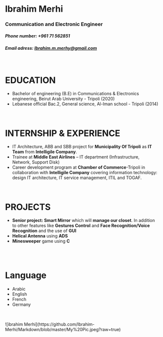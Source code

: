 # Ibrahim Merhi
### Communication and Electronic Engineer
##### Phone number: +961 71 562851
##### Email adress: Ibrahim.m.merhy@gmail.com
<br />


# EDUCATION
- Bachelor of engineering (B.E) in Communications & Electronics engineering, Beirut Arab University - Tripoli (2020)
- Lebanese official Bac.2, General science, Al-Iman school - Tripoli (2014)

<br />

# INTERNSHIP & EXPERIENCE
- IT Architecture, ABB and SBB project for **Municipality Of Tripoli** as **IT Team** from **Intelligile Company**.
- Trainee at **Middle East Airlines** – IT department (Infrastructure, Network, Support Disk)
- Career development program at **Chamber of Commerce**-Tripoli in collaboration with **Intelligile Company** covering information technology: design IT architecture, IT service management, ITIL and TOGAF.

<br/>

# PROJECTS
- **Senior project: Smart Mirror** which will **manage our closet**.
In addition to other features like **Gestures Control** and **Face Recognition/Voice Recognition** and the use of **GUI**
- **Helical Antenna** using **ADS**
- **Minesweeper** game using **C**
</br>
</br>

# Language
- Arabic
- English
- French
- Germany
</br>
</br>
![ibrahim Merhi](https://github.com/Ibrahim-Merhi/Markdown/blob/master/My%20Pic.jpeg?raw=true)
